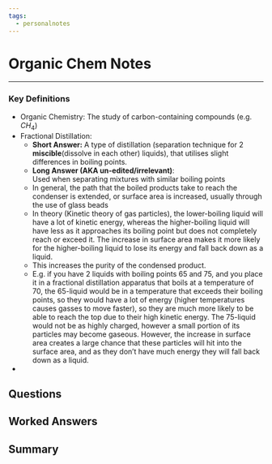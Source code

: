 ```yaml
---
tags:
  - personalnotes
---
```


# Organic Chem Notes
---
### Key Definitions
- Organic Chemistry:  The study of carbon-containing compounds (e.g. $CH_4$)
- Fractional Distillation:
	- **Short Answer:** A type of distillation (separation technique for 2 **miscible**(dissolve in each other) liquids), that utilises slight differences in boiling points.
	- **Long Answer (AKA un-edited/irrelevant)**:  
Used when separating mixtures with similar boiling points
    -   In general, the path that the boiled products take to reach the condenser is extended, or surface area is increased, usually through the use of glass beads
    -   In theory (Kinetic theory of gas particles), the lower-boiling liquid will have a lot of kinetic energy, whereas the higher-boiling liquid will have less as it approaches its boiling point but does not completely reach or exceed it. The increase in surface area makes it more likely for the higher-boiling liquid to lose its energy and fall back down as a liquid.
    -   This increases the purity of the condensed product.
    -   E.g. if you have 2 liquids with boiling points 65 and 75, and you place it in a fractional distillation apparatus that boils at a temperature of 70, the 65-liquid would be in a temperature that exceeds their boiling points, so they would have a lot of energy (higher temperatures causes gasses to move faster), so they are much more likely to be able to reach the top due to their high kinetic energy. The 75-liquid would not be as highly charged, however a small portion of its particles may become gaseous. However, the increase in surface area creates a large chance that these particles will hit into the surface area, and as they don’t have much energy they will fall back down as a liquid.
- 

## Questions


## Worked Answers


## Summary